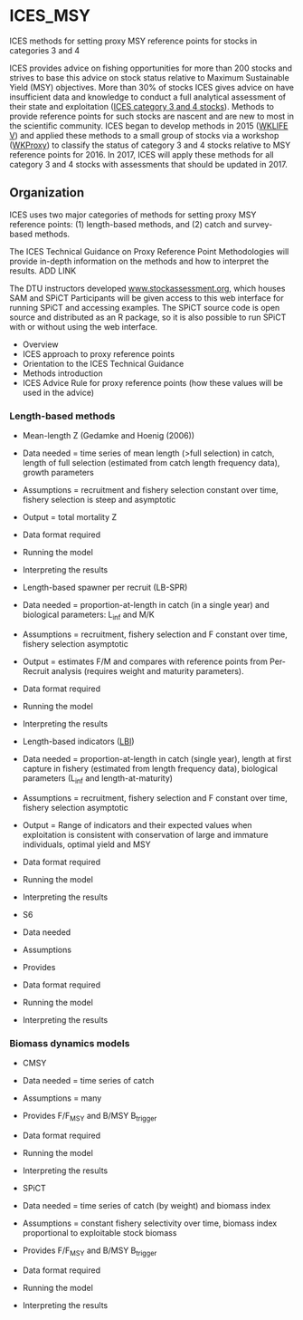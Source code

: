# ICES_MSY
ICES methods for setting proxy MSY reference points for stocks in categories 3 and 4

ICES provides advice on fishing opportunities for more than 200 stocks and strives to base this advice on stock status relative to Maximum Sustainable Yield (MSY) objectives. More than 30% of stocks ICES gives advice on have insufficient data and knowledge to conduct a full analytical assessment of their state and exploitation ([ICES category 3 and 4 stocks](http://www.ices.dk/sites/pub/Publication%20Reports/Expert%20Group%20Report/acom/2012/ADHOC/DLS%20Guidance%20Report%202012.pdf)). Methods to provide reference points for such stocks are nascent and are new to most in the scientific community. ICES began to develop methods in 2015 ([WKLIFE V](http://ices.dk/sites/pub/Publication%20Reports/Expert%20Group%20Report/acom/2015/WKLIFEV/wklifeV_2015.pdf)) and applied these methods to a small group of stocks via a workshop ([WKProxy](http://www.ices.dk/sites/pub/Publication%20Reports/Expert%20Group%20Report/acom/2015/WKProxy/01%20WKProxy%20Report.pdf)) to classify the status of category 3 and 4 stocks relative to MSY reference points for 2016. In 2017, ICES will apply these methods for all category 3 and 4 stocks with assessments that should be updated in 2017.

## Organization
ICES uses two major categories of methods for setting proxy MSY reference points: (1) length-based methods, and (2) catch and survey-based methods.

The ICES Technical Guidance on Proxy Reference Point Methodologies will provide in-depth information on the methods and how to interpret the results. ADD LINK

The DTU instructors developed www.stockassessment.org, which houses SAM and SPiCT 
Participants will be given access to this web interface for running SPiCT and accessing examples. The SPiCT source code is open source and distributed as an R package, so it is also possible to run SPiCT with or without using the web interface.


*	Overview
 *	ICES approach to proxy reference points
 *	Orientation to the ICES Technical Guidance
 *	Methods introduction
 *	ICES Advice Rule for proxy reference points (how these values will be used in the advice)

###	Length-based methods

*	Mean-length Z (Gedamke and Hoenig (2006))
 *	Data needed = time series of mean length (>full selection) in catch, length of full selection (estimated from catch length frequency data), growth parameters
 *	Assumptions = recruitment and fishery selection constant over time, fishery selection is steep and asymptotic
 *	Output = total mortality Z
 *	Data format required
 *	Running the model
 *	Interpreting the results

*	Length-based spawner per recruit (LB-SPR)
 *	Data needed = proportion-at-length in catch (in a single year) and biological parameters: L<sub>inf</sub> and M/K
 *	Assumptions = recruitment, fishery selection and F constant over time, fishery selection asymptotic
 *	Output = estimates F/M and compares with reference points from Per-Recruit analysis (requires weight and maturity parameters). 
 *	Data format required
 *	Running the model
 *	Interpreting the results

*	Length-based indicators ([LBI](https://raw.githubusercontent.com/ices-tools-dev/ICES_MSY/master/R/LBindicators.R))
 *	Data needed = proportion-at-length in catch (single year), length at first capture in fishery (estimated from length frequency data), biological parameters (L<sub>inf</sub> and length-at-maturity)
 *	Assumptions = recruitment, fishery selection and F constant over time, fishery selection asymptotic
 *	Output = Range of indicators and their expected values when exploitation is consistent with conservation of large and immature individuals, optimal yield and MSY
 *	Data format required
 *	Running the model
 *	Interpreting the results

*	S6
 *	Data needed
 *	Assumptions
 *	Provides 
 *	Data format required
 *	Running the model
 *	Interpreting the results

###	Biomass dynamics models

*	CMSY
 *  Data needed = time series of catch
 *  Assumptions = many
 *  Provides F/F<sub>MSY</sub> and B/MSY B<sub>trigger</sub>
 *  Data format required
 *  Running the model
 *	Interpreting the results

*	SPiCT
 *	Data needed = time series of catch (by weight) and biomass index
 *	Assumptions = constant fishery selectivity over time, biomass index proportional to exploitable stock biomass
 *	Provides F/F<sub>MSY</sub> and B/MSY B<sub>trigger</sub>
 *	Data format required
 *	Running the model
 *	Interpreting the results
